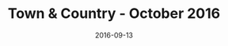 ---
title: Town & Country - October 2016
date: 2016-09-13
summary_markdown: |
  Assael Midnight Necklace as Featured in Town & Country's 170th Anniversary Issue. #VeryT&C. Tahitian Natural Color Cultured Pearls, 5 Row Necklace, 8.9 - 14.3mm, set 18K White Gold.​
featured_image: 2016-09-13.jpg
---